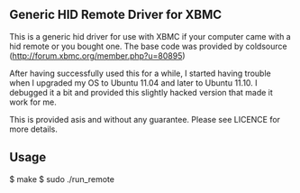 Generic HID Remote Driver for XBMC
----------------------------------

This is a generic hid driver for use with XBMC if your computer came with
a hid remote or you bought one. The base code was provided by coldsource 
(http://forum.xbmc.org/member.php?u=80895)

After having successfully used this for a while, I started having trouble
when I upgraded my OS to Ubuntu 11.04 and later to Ubuntu 11.10. I debugged
it a bit and provided this slightly hacked version that made it work for me.

This is provided asis and without any guarantee. Please see LICENCE for more
details.


Usage
-----

$ make
$ sudo ./run_remote

